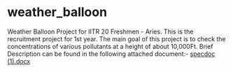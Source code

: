 # weather_balloon
Weather Balloon Project for IITR 20 Freshmen - Aries.
This is the recruitment project for 1st year.
The main goal of this project is to check the concentrations of various pollutants at a height of about 10,000Ft.
Brief Description can be found in the following attached document:-
[specdoc (1).docx](https://github.com/ariesiitr/weather-balloon/files/6453574/specdoc.1.docx)
